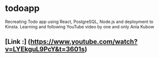# todoapp
Recreating Todo app using React, PostgreSQL, Node.js and deployment to Kinsta. Learning and following YouTube video by one and only Ania Kubow
## [Link :] (https://www.youtube.com/watch?v=LYEkguL9PcY&t=3601s)
